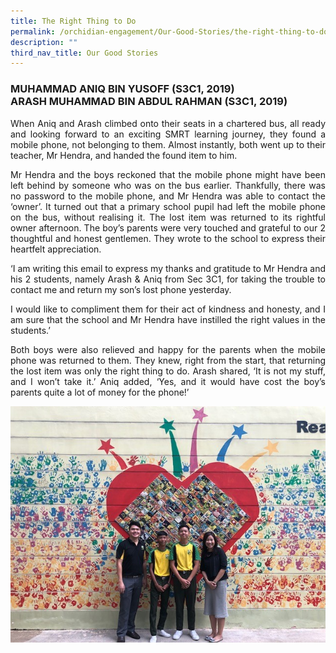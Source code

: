 ```yaml
---
title: The Right Thing to Do
permalink: /orchidian-engagement/Our-Good-Stories/the-right-thing-to-do/
description: ""
third_nav_title: Our Good Stories
---
```

<h3>MUHAMMAD ANIQ BIN YUSOFF (S3C1, 2019)<br>
ARASH MUHAMMAD BIN ABDUL RAHMAN (S3C1, 2019)</h3>

<div align="justify">
	
<p>When Aniq and Arash climbed onto their seats in a chartered bus, all ready and looking forward to an exciting SMRT learning journey, they found a mobile phone, not belonging to them. Almost instantly, both went up to their teacher, Mr Hendra, and handed the found item to him.</p>

<p>Mr Hendra and the boys reckoned that the mobile phone might have been left behind by someone who was on the bus earlier. Thankfully, there was no password to the mobile phone, and Mr Hendra was able to contact the ‘owner’. It turned out that a primary school pupil had left the mobile phone on the bus, without realising it. The lost item was returned to its rightful owner afternoon. The boy’s parents were very touched and grateful to our 2 thoughtful and honest gentlemen. They wrote to the school to express their heartfelt appreciation.</p>

<p>‘I am writing this email to express my thanks and gratitude to Mr Hendra and his 2 students, namely Arash & Aniq from Sec 3C1, for taking the trouble to contact me and return my son’s lost phone yesterday.</p>

<p>I would like to compliment them for their act of kindness and honesty, and I am sure that the school and Mr Hendra have instilled the right values in the students.’</p>

<p>Both boys were also relieved and happy for the parents when the mobile phone was returned to them. They knew, right from the start, that returning the lost item was only the right thing to do. Arash shared, ‘It is not my stuff, and I won’t take it.’ Aniq added, ‘Yes, and it would have cost the boy’s parents quite a lot of money for the phone!’</p>
	
<img src="/images/gs13.jpg">
	
</div>
